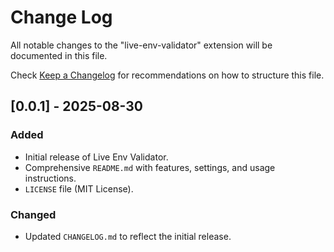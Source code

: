 # Change Log

All notable changes to the "live-env-validator" extension will be documented in this file.

Check [Keep a Changelog](http://keepachangelog.com/) for recommendations on how to structure this file.

## [0.0.1] - 2025-08-30

### Added

- Initial release of Live Env Validator.
- Comprehensive `README.md` with features, settings, and usage instructions.
- `LICENSE` file (MIT License).

### Changed

- Updated `CHANGELOG.md` to reflect the initial release.
